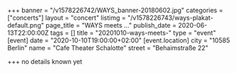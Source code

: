 +++
banner = "/v1578226742/WAYS_banner-20180602.jpg"
categories = ["concerts"]
layout = "concert"
listimg = "/v1578226743/ways-plakat-default.png"
page_title = "WAYS meets ..."
publish_date = 2020-06-13T22:00:00Z
tags = []
title = "20201010-ways-meets-"
type = "event"
[event]
date = "2020-10-10T19:00:00+02:00"
[event.location]
city = "10585 Berlin"
name = "Cafe Theater Schalotte"
street = "Behaimstraße 22"

+++
no details known yet